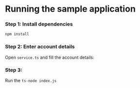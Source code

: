 # Running the sample application

### Step 1: Install dependencies

```bash
npm install
```

### Step 2: Enter account details

Open `service.ts` and fill the account details:

### Step 3:

Run the `ts-node index.js`
